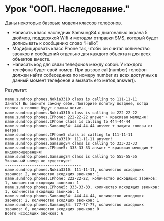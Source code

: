 # Урок "ООП. Наследование."
Даны некоторые базовые модели классов телефонов.

* Написать класс наследник SamsungS4 с диагональю экрана 5 дюймов, поддержкой Wifi и методом отправки SMS, который будет дописывать к сообщению слово “Hello”.
* Модифицировать класс Phone так, чтобы он считал количество звонков и сообщений отдельно для каждого объекта и для всех объектов вместе.
* Написать код для связи телефонов между собой. У каждого телефона будет свой номер. При вызове call(number) телефон должен найти собеседника по номеру number из всех доступных в данный момент телефонов и вызвать его метод answer().

Результат:
```
name.sundrop.phones.Nokia3310 class is calling to 111-11-11
Занято! Вы звоните самому себе. Повторите попытку позднее, когда голоса в голове будут слышны четче.
name.sundrop.phones.Nokia3310 class is calling to 222-22-22
name.sundrop.phones.IPhone: 222-22-22 answer + красивая мелодия!
name.sundrop.phones.IPhone class is calling to 444-44-44
name.sundrop.phones.SamsungS4: 444-44-44 answer + защита головы от ветра!
name.sundrop.phones.IPhone5 class is calling to 111-11-11
name.sundrop.phones.Nokia3310: 111-11-11 answer!
name.sundrop.phones.SamsungS4 class is calling to 333-33-33
name.sundrop.phones.IPhone5: 333-33-33 answer + красивая мелодия + видеоконференция!
name.sundrop.phones.SamsungS4 class is calling to 555-55-55
Указанный номер не существует!
----------------------------------
name.sundrop.phones.Nokia3310: 111-11-11, количество исходящих звонков: 2, количество входящих звонков: 1
name.sundrop.phones.IPhone: 222-22-22, количество исходящих звонков: 1, количество входящих звонков: 1
name.sundrop.phones.IPhone5: 333-33-33, количество исходящих звонков: 1, количество входящих звонков: 1
name.sundrop.phones.SamsungS4: 444-44-44, количество исходящих звонков: 2, количество входящих звонков: 1
name.sundrop.phones.SamsungS4: 777-77-77, количество исходящих звонков: 0, количество входящих звонков: 0
Всего исходящих звонков: 6
```
